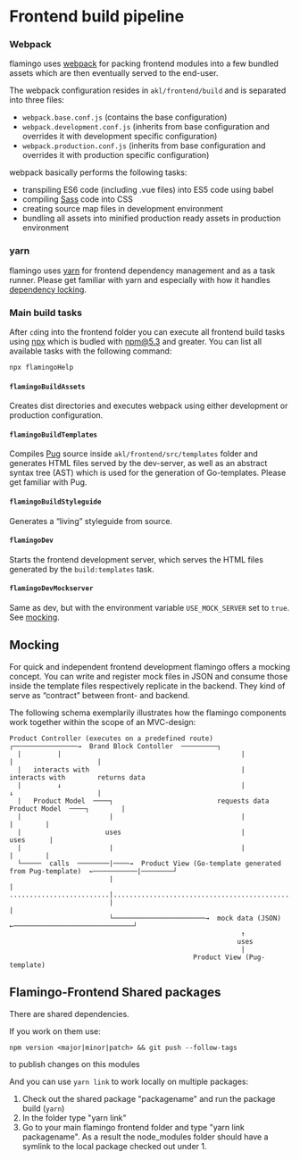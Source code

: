 # Frontend build pipeline

### Webpack

flamingo uses [webpack](https://webpack.js.org/) for packing frontend modules into a few bundled assets
which are then eventually served to the end-user.

The webpack configuration resides in `akl/frontend/build` and is separated into three files:

- `webpack.base.conf.js` (contains the base configuration)
- `webpack.development.conf.js` (inherits from base configuration and overrides it with development specific configuration)
- `webpack.production.conf.js` (inherits from base configuration and overrides it with production specific configuration)

webpack basically performs the following tasks:

- transpiling ES6 code (including .vue files) into ES5 code using babel
- compiling [Sass](http://sass-lang.com/) code into CSS
- creating source map files in development environment
- bundling all assets into minified production ready assets in production environment

### yarn

flamingo uses [yarn](https://yarnpkg.com) for frontend dependency management and as a task runner.
Please get familiar with yarn and especially with how it handles [dependency locking](https://yarnpkg.com/lang/en/docs/yarn-lock/).

### Main build tasks

After `cd`ing into the frontend folder you can execute all frontend build tasks using [npx](https://www.npmjs.com/package/npx) which is budled with npm@5.3 and greater.
You can list all available tasks with the following command:

```sh
npx flamingoHelp
```

#### `flamingoBuildAssets`

Creates dist directories and executes webpack using either development or production configuration.

#### `flamingoBuildTemplates`

Compiles [Pug](https://pugjs.org) source inside `akl/frontend/src/templates` folder and generates HTML files served by the dev-server,
as well as an abstract syntax tree (AST) which is used for the generation of Go-templates. Please get familiar with Pug.

#### `flamingoBuildStyleguide`

Generates a “living” styleguide from source.

#### `flamingoDev`

Starts the frontend development server, which serves the HTML files generated by the `build:templates` task.

#### `flamingoDevMockserver`

Same as dev, but with the environment variable `USE_MOCK_SERVER` set to `true`. See [mocking](#mocking).

## Mocking

For quick and independent frontend development flamingo offers a mocking concept.
You can write and register mock files in JSON and consume those inside the template files
respectively replicate in the backend. They kind of serve as “contract” between front- and backend.

The following schema exemplarily illustrates how the flamingo components work together within the scope of an MVC-design:

```
Product Controller (executes on a predefined route)       ┌────────────────→  Brand Block Contoller  ─────────┐
  |         |                                             |                             |                     |
  |   interacts with                                      |                       interacts with        returns data
  |         ↓                                             |                             ↓                     |
  |   Product Model  ────┐                          requests data                 Product Model  ────┐        |
  |                      |                                |                                          |        |
  |                     uses                              |                                         uses      |
  |                      |                                |                                          |        |
  └─────  calls  ────────|────→  Product View (Go-template generated from Pug-template)  ←───────────|────────┘
                         |                                                                           |
.........................|...........................................................................|..............
                         |                                                                           |
                         └───────────────────────→  mock data (JSON)  ←──────────────────────────────┘
                                                          ↑
                                                         uses
                                                          |
                                              Product View (Pug-template)

```


## Flamingo-Frontend Shared packages

There are shared dependencies.

If you work on them use:
```
npm version <major|minor|patch> && git push --follow-tags
```
to publish changes on this modules

And you can use `yarn link` to work locally on multiple packages:

1. Check out the shared package "packagename" and run the package build (`yarn`)
2. In the folder type "yarn link"
3. Go to your main flamingo frontend folder and type "yarn link packagename". As a result the node_modules folder should have a symlink to the local package checked out under 1. 
